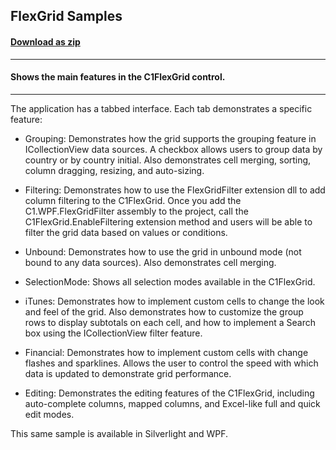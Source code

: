 ## FlexGrid Samples
#### [Download as zip](https://grapecity.github.io/DownGit/#/home?url=https://github.com/GrapeCity/ComponentOne-WPF-Samples/tree/master/NET_462/FlexGrid/CS/FlexGridSamples)
____
#### Shows the main features in the C1FlexGrid control.
____
The application has a tabbed interface. Each tab demonstrates a specific feature:


* Grouping:
Demonstrates how the grid supports the grouping feature in ICollectionView data 
sources. A checkbox allows users to group data by country or by country initial.
Also demonstrates cell merging, sorting, column dragging, resizing, and auto-sizing.


* Filtering:
Demonstrates how to use the FlexGridFilter extension dll to add column filtering
to the C1FlexGrid. Once you add the C1.WPF.FlexGridFilter assembly to the
project, call the C1FlexGrid.EnableFiltering extension method and users will be
able to filter the grid data based on values or conditions.


* Unbound:
Demonstrates how to use the grid in unbound mode (not bound to any data sources).
Also demonstrates cell merging.


* SelectionMode:
Shows all selection modes available in the C1FlexGrid.


* iTunes:
Demonstrates how to implement custom cells to change the look and feel of the grid.
Also demonstrates how to customize the group rows to display subtotals on each
cell, and how to implement a Search box using the ICollectionView filter feature.


* Financial:
Demonstrates how to implement custom cells with change flashes and sparklines.
Allows the user to control the speed with which data is updated to demonstrate
grid performance.


* Editing:
Demonstrates the editing features of the C1FlexGrid, including auto-complete 
columns, mapped columns, and Excel-like full and quick edit modes.

This same sample is available in Silverlight and WPF.
